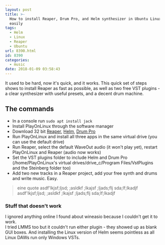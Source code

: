 ```yaml
---
layout: post
title: >-
  How to install Reaper, Drum Pro, and Helm synthesizer in Ubuntu Linux fast &
  easily
tags:
  - Helm
  - Linux
  - Reaper
  - Ubuntu
url: 8390.html
id: 8390
categories:
  - music
date: 2018-01-09 03:58:43
---
```


It used to be hard, now it's quick, and it works. This quick set of steps shows to install Reaper as fast as possible, as well as two free VST plugins - a clear synthesizer with useful presets, and a decent drum machine.

## The commands
* In a console run `sudo apt install jack`
* Install PlayOnLinux through the software manager
* Download 32 bit [Reaper](https://www.reaper.fm/download.php), [Helm](http://tytel.org/helm/direct_downloads/), [Drum Pro](https://www.studiolinked.com/drum-pro/)
* Run PlayOnLinux and install all three apps in the same virtual drive (you can use the default drive)
* Run Reaper, select the default WaveOut audio (it won't play yet), restart PlayOnLinux and Reaper (audio now works)
* Set the VST plugins folder to include Helm and Drum Pro (/home/PlayOnLinux's virtual drives/drive_c/Program Files/VstPlugins and the Steinberg folder too)
* Add two new tracks in a Reaper project, add your free synth and drums and write music. Easy.

> eine quote
asdf'lkjsf;ljsd; ;asldkf ;lkajsf ;ljads;flj sda;lf;lkadjf
asdf'lkjsf;ljsd; ;asldkf ;lkajsf ;ljads;flj sda;lf;lkadjf


### Stuff that doesn't work

I ignored anything online I found about wineasio because I couldn't get it to work.  
I tried LMMS too but it couldn't run either plugin - they showed up as blank GUI boxes. And installing the Linux version of Helm seems pointless as all Linux DAWs run only Windows VSTs.
